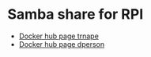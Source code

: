 # Samba share for RPI

- [Docker hub page trnape](https://hub.docker.com/r/trnape/rpi-samba)
- [Docker hub page dperson](https://hub.docker.com/r/dperson/samba)
